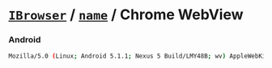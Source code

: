 # [`IBrowser`](/api/main/get-browser.md) / [`name`](../name.md) / Chrome WebView

### Android

```sh
Mozilla/5.0 (Linux; Android 5.1.1; Nexus 5 Build/LMY48B; wv) AppleWebKit/537.36 (KHTML, like Gecko) Version/4.0 Chrome/43.0.2357.65 Mobile Safari/537.36
```